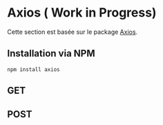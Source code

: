 # Axios ( Work in Progress)

Cette section est basée sur le package [Axios](https://github.com/axios/axios).

## Installation via NPM

```
npm install axios
```

## GET

## POST
